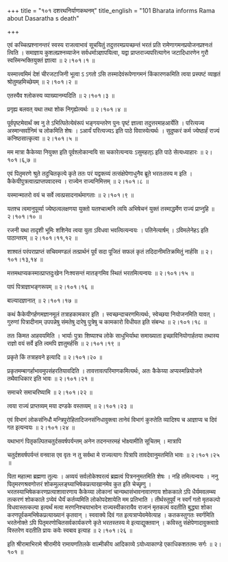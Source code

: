 +++
title = "१०१ दशरथनिर्याणकथनम्"
title_english = "101 Bharata informs Rama about Dasaratha s death"

+++


एवं कच्चित्प्रश्नानन्तरं स्वस्य राजत्वाभावं सूचयितुं तदुत्तरमप्रयच्छन्तं
भरतं प्रति रामेणागमनप्रयोजनप्रश्नःतं त्विति । समाज्ञाय कुशलप्रश्नव्याजेन
सर्वधर्माञ्ज्ञापयित्वा, यद्वा प्राप्तराज्यपरित्यागेन जटादिधारणेन गुरौ
स्वस्मिन्भक्तियुक्तं ज्ञात्वा  ॥  २।१०१।१  ॥   

  

यस्मात्त्वमिमं देशं चीरजटाजिनी भूत्वा ऽ ऽगतो ऽसि तस्मादेवंरूपेणागमनं
किंकारणकमिति त्वया प्रस्पष्टं व्याहृतं श्रोतुमहमिच्छेयम्  ॥  २।१०१।२  ॥   

  

एतस्यैव श्लोकस्य व्याख्यानम्यदिति  ॥  २।१०१।३  ॥   

  

प्रगृह्य बलवत् यथा तथा शोक निगृह्येत्यर्थः  ॥  २।१०१।४  ॥   

  

पूर्वपृष्टमेवार्थं क्व नु ते ऽभित्पितेत्येवंरूपं भङ्गयन्तरेण पुनः पृष्टं
ज्ञात्वा तदुत्तरमाहआर्येति । परित्यज्य अस्मान्सर्वानिमं च लोकमिति शेषः ।
ऽआर्यं परित्यज्यऽ इति पाठे विवास्येत्यर्थः । सुदुष्करं कर्म ज्येष्ठार्हं
राज्यं कनिष्ठसात्कृत्वा  ॥  २।१०१।५  ॥   

  

मम मात्रा कैकेय्या नियुक्त इति पूर्वश्लोकान्वयि सा चकारेत्यन्वयः
ऽसुमहत्ऽ इति पाठे सेत्यध्याहारः  ॥  २।१०१।६,७  ॥   

  

एवं पितृमरणे श्रुते तदुचितकृत्ये कृते ततः परं यद्वक्त्व्यं
तत्संक्षेपेणाधुनैव ब्रूते भरतःतस्य म इति ।
कैकेयीपुत्रत्वात्प्राप्तपवादस्य । राज्येन राज्यनिमित्तम्  ॥  २।१०१।८  ॥   

  

यस्मान्मातरो वयं च सर्वे त्वत्प्रसादनार्थमागताः  ॥  २।१०१।९  ॥   

  

यतश्च त्वमानुपूर्व्या ज्येष्ठत्वलक्षणया युक्तो यतश्चात्मनि त्वयि
अभिषेचनं युक्तं तस्माद्धर्मेण राज्यं प्राप्नुहि  ॥  २।१०१।१०  ॥   

  

रजनी यथा तादृशी भूमिः शशिनेव त्वया युता ऽविधवा भवत्वित्यन्वयः ।
पतिनेत्यार्षम् । ऽविमलेनेहऽ इति पाठान्तरम्  ॥  २।१०१।११,१२  ॥   

  

शाश्वतं परंपराप्राप्तं सचिवमण्डलं तत्प्रार्थनं पूर्वं सदा पूजितं सफलं
कृतं तदिदानीमतिक्रमितुं नार्हसि  ॥  २।१०१।१३,१४  ॥   

  

मत्तमथाप्यकस्मात्प्राप्तदुःखेन निःश्वसन्तं मातङ्गमिव स्थितं
भरतमित्यन्वयः  ॥  २।१०१।१५  ॥   

  

पापं पित्राज्ञाभङ्गरूपम्  ॥  २।१०१।१६  ॥   

  

बाल्यादज्ञानात्  ॥  २।१०१।१७  ॥   

  

कथं कैकेयीगर्हणमज्ञानमूलं तत्राहकामकार इति । स्वच्छन्दाचरणमित्यर्थः,
स्वेच्छया नियोजनमिति यावत् । गुरुणां पित्रादीनाम् उपपन्नेषु संमतेषु
दारेषु पुत्रेषु च कामकारो विधीयत इति संबन्धः  ॥  २।१०१।१८  ॥   

  

ततः किमत आहवयमिति । भार्याः पुत्राः शिष्याश्च लोके साधुभिर्याथा
समाख्याता इच्छाविनियोगार्हतया तथास्य राज्ञो वयं सर्वे इति त्वमपि
ज्ञातुमर्हसि  ॥  २।१०१।१९  ॥   

  

प्रकृते किं तत्राहवने इत्यादि  ॥  २।१०१।२०  ॥   

  

प्रकृतमम्बागर्हाभावमुपसंहरतियावदिति । तावत्तावत्परिमाणकमित्यर्थः, अतः
कैकेय्या अप्यस्मन्नियोजने तथैवाधिकार इति भावः  ॥  २।१०१।२१  ॥   

  

समाचरे समाचरिष्यामि  ॥  २।१०१।२२  ॥   

  

त्वया राज्यं प्राप्तव्यम् मया दण्डके वस्तव्यम्  ॥  २।१०१।२३  ॥   

  

एवं विभागं लोकसंनिधौ मन्त्रिपुरोहितादिजनसंनिधावुक्त्वा तानेवं विभागं
कुरुतेति व्यादिश्य च आज्ञाप्य च दिवं गत इत्यन्वयः  ॥  २।१०१।२४  ॥   

  

यथाभागं पितृकल्पितचतुर्दसवर्षपर्यन्तम् अनेन तदनन्तरमहं भोक्ष्यामीति
सूचितम् । मात्रापि  

चतुर्दशवर्षपर्यन्तं वनवास एव वृतः न तु सर्वथा मे राज्यत्यागः पित्रापि
तावदेवानुमतमिति भावः  ॥  २।१०१।२५  ॥   

  

पिता महात्मा ब्रह्मणा तुल्यः । अव्ययं सर्वलोकेश्वरत्वं ब्रह्मत्वं
पित्रननुमतमिति शेषः । नहि तमित्यन्वयः । ननु पितृमरणश्रवणोत्तरं
शोकमुल्लङ्घ्याभिषेकप्रत्याखानमेव कुत इति चेच्छृणु ।
भरतस्याभिषेककरणप्रत्याशावारणाय कैकेय्या लोकानां चान्यथासंभावनावारणाय
शोककाले ऽपि धैर्यमवलम्ब्य तत्करणं शोककाले ऽप्येवं धैर्यं कर्तव्यमिति
लोकोपदेशायेति मम प्रतिभाति । तीर्थस्तुपूर्वं न स्वर्गं गतो मृतकल्पो
विधवास्तत्कल्पा इत्यर्थं मत्वा मरणनिश्चयाभावेन राज्यस्वीकारायैव राजानं
मृतकल्पं वदतीति बुद्ध्या शोका करणपूर्वकमभिषेकप्रत्याख्यानं कृतवान् ।
स्ववाक्ये दिवं गत इत्यत्राप्येवमेवेत्याह । कतकस्तुगतः स्वर्गमिति
भरतेनोक्ते ऽपि पितृमरणोचितसर्वकार्यकरणे कृते भरतस्तस्य मे
इत्याद्युक्तवान् । कविस्तु संक्षेपेणादावुक्त्वाग्रे विस्तरेण वदतीति
प्रायः कवेः स्वबाव इत्याह  ॥  २।१०१।२६  ॥   

  

इति श्रीरामाभिरामे श्रीरामीये रामायणतिलके वाल्मीकीय आदिकाव्ये
ऽयोध्याकाण्डे एकाधिकशततमः सर्गः  ॥  २।१०१  ॥   

  

  


